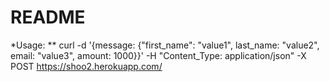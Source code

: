 # README

*Usage:
** curl  -d '{message: {"first_name": "value1", last_name: "value2", email: "value3", amount: 1000}}' -H "Content_Type: application/json" -X POST https://shoo2.herokuapp.com/